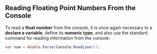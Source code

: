 ## Reading Floating Point Numbers From the Console

To read a **float number** from the console, it is once again necessary to а **declare a variable**, define its **numeric type**, and also use the standard command for reading information from the console:

```csharp
var num = double.Parse(Console.ReadLine());
```
